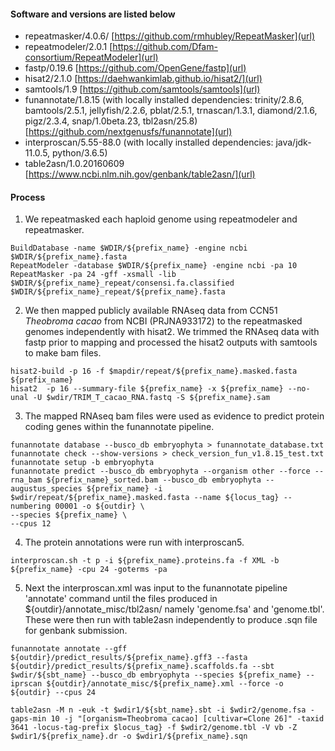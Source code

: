 #### Software and versions are listed below

- repeatmasker/4.0.6/ [https://github.com/rmhubley/RepeatMasker](url)
- repeatmodeler/2.0.1 [https://github.com/Dfam-consortium/RepeatModeler](url)
- fastp/0.19.6 [https://github.com/OpenGene/fastp](url)
- hisat2/2.1.0 [https://daehwankimlab.github.io/hisat2/](url)
- samtools/1.9 [https://github.com/samtools/samtools](url)
- funannotate/1.8.15 (with locally installed dependencies: trinity/2.8.6, bamtools/2.5.1, jellyfish/2.2.6, pblat/2.5.1, trnascan/1.3.1, diamond/2.1.6, pigz/2.3.4, snap/1.0beta.23, tbl2asn/25.8) [https://github.com/nextgenusfs/funannotate](url)
- interproscan/5.55-88.0 (with locally installed dependencies: java/jdk-11.0.5, python/3.6.5)
- table2asn/1.0.20160609 [https://www.ncbi.nlm.nih.gov/genbank/table2asn/](url)

#### Process

1. We repeatmasked each haploid genome using repeatmodeler and repeatmasker.

```
BuildDatabase -name $WDIR/${prefix_name} -engine ncbi $WDIR/${prefix_name}.fasta
RepeatModeler -database $WDIR/${prefix_name} -engine ncbi -pa 10
RepeatMasker -pa 24 -gff -xsmall -lib $WDIR/${prefix_name}_repeat/consensi.fa.classified $WDIR/${prefix_name}_repeat/${prefix_name}.fasta
```

2. We then mapped publicly available RNAseq data from CCN51 _Theobroma cacao_ from NCBI (PRJNA933172) to the repeatmasked genomes independently with hisat2. We trimmed the RNAseq data with fastp prior to mapping and processed the hisat2 outputs with samtools to make bam files.

```
hisat2-build -p 16 -f $mapdir/repeat/${prefix_name}.masked.fasta ${prefix_name}
hisat2  -p 16 --summary-file ${prefix_name} -x ${prefix_name} --no-unal -U $wdir/TRIM_T_cacao_RNA.fastq -S ${prefix_name}.sam
```

3. The mapped RNAseq bam files were used as evidence to predict protein coding genes within the funannotate pipeline.

```
funannotate database --busco_db embryophyta > funannotate_database.txt
funannotate check --show-versions > check_version_fun_v1.8.15_test.txt
funannotate setup -b embryophyta
funannotate predict --busco_db embryophyta --organism other --force --rna_bam ${prefix_name}_sorted.bam --busco_db embryophyta --augustus_species ${prefix_name} -i $wdir/repeat/${prefix_name}.masked.fasta --name ${locus_tag} --numbering 00001 -o ${outdir} \
--species ${prefix_name} \
--cpus 12
```

4. The protein annotations were run with interproscan5.

```
interproscan.sh -t p -i ${prefix_name}.proteins.fa -f XML -b ${prefix_name} -cpu 24 -goterms -pa
```
5. Next the interproscan.xml was input to the funannotate pipeline 'annotate' command until the files produced in ${outdir}/annotate_misc/tbl2asn/ namely 'genome.fsa' and 'genome.tbl'. These were then run with table2asn independently to produce .sqn file for genbank submission.

```
funannotate annotate --gff ${outdir}/predict_results/${prefix_name}.gff3 --fasta ${outdir}/predict_results/${prefix_name}.scaffolds.fa --sbt $wdir/${sbt_name} --busco_db embryophyta --species ${prefix_name} --iprscan ${outdir}/annotate_misc/${prefix_name}.xml --force -o ${outdir} --cpus 24

```

```
table2asn -M n -euk -t $wdir1/${sbt_name}.sbt -i $wdir2/genome.fsa -gaps-min 10 -j "[organism=Theobroma cacao] [cultivar=Clone 26]" -taxid 3641 -locus-tag-prefix $locus_tag} -f $wdir2/genome.tbl -V vb -Z $wdir1/${prefix_name}.dr -o $wdir1/${prefix_name}.sqn
```
